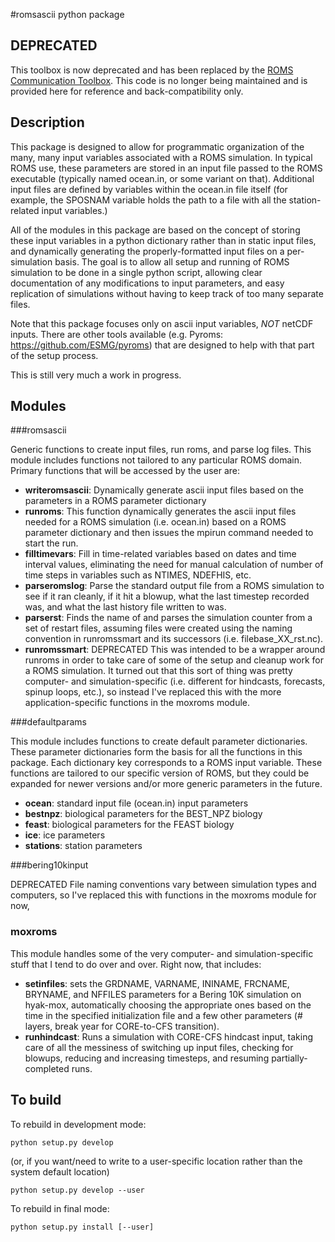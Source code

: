 #romsascii python package

## DEPRECATED

This toolbox is now deprecated and has been replaced by the [ROMS Communication Toolbox](https://github.com/beringnpz/romscom).  This code is no longer being maintained and is provided here for reference and back-compatibility only.

## Description


This package is designed to allow for programmatic organization of the many, many input variables associated with a ROMS simulation.  In typical ROMS use, these parameters are stored in an input file passed to the ROMS executable (typically named ocean.in, or some variant on that).  Additional input files are defined by variables within the ocean.in file itself (for example, the SPOSNAM variable holds the path to a file with all the station-related input variables.)

All of the modules in this package are based on the concept of storing these input variables in a python dictionary rather than in static input files, and dynamically generating the properly-formatted input files on a per-simulation basis.  The goal is to allow all setup and running of ROMS simulation to be done in a single python script, allowing clear documentation of any modifications to input parameters, and easy replication of simulations without having to keep track of too many separate files.

Note that this package focuses only on ascii input variables, *NOT* netCDF inputs.  There are other tools available (e.g. Pyroms: https://github.com/ESMG/pyroms) that are designed to help with that part of the setup process.

This is still very much a work in progress.

## Modules

###romsascii

Generic functions to create input files, run roms, and parse log files. This module includes functions not tailored to any particular ROMS domain.  Primary functions that will be accessed by the user are:

- **writeromsascii**: Dynamically generate ascii input files based on the parameters in a ROMS parameter dictionary
- **runroms**: This function dynamically generates the ascii input files needed for a ROMS simulation (i.e. ocean.in) based on a ROMS parameter dictionary and then issues the mpirun command needed to start the run.
- **filltimevars**: Fill in time-related variables based on  dates and time interval values, eliminating the need for manual calculation of number of time steps in variables such as NTIMES, NDEFHIS, etc. 
- **parseromslog**: Parse the standard output file from a ROMS simulation to see if it ran cleanly, if it hit a blowup, what the last timestep recorded was, and what the last history file written to was.
- **parserst**: Finds the name of and parses the simulation counter from a set of restart files, assuming files were created using the naming convention in runromssmart and its successors (i.e. filebase\_XX\_rst.nc).
- **runromssmart**: DEPRECATED This was intended to be a wrapper around runroms in order to take care of some of the setup and cleanup work for a ROMS simulation. It turned out that this sort of thing was pretty computer- and simulation-specific (i.e. different for hindcasts, forecasts, spinup loops, etc.), so instead I've replaced this with the more application-specific functions in the moxroms module.

###defaultparams

This module includes functions to create default parameter dictionaries.  These parameter dictionaries form the basis for all the functions in this package.  Each dictionary key corresponds to a ROMS input variable.  These functions are tailored to our specific version of ROMS, but they could be expanded for newer versions and/or more generic parameters in the future.

- **ocean**: standard input file (ocean.in) input parameters
- **bestnpz**: biological parameters for the BEST_NPZ biology
- **feast**: biological parameters for the FEAST biology
- **ice**: ice parameters
- **stations**: station parameters

###bering10kinput

DEPRECATED  File naming conventions vary between simulation types and computers, so I've replaced this with functions in the moxroms module for now,

### moxroms

This module handles some of the very computer- and simulation-specific stuff that I tend to do over and over.  Right now, that includes:

- **setinfiles**: sets the GRDNAME, VARNAME, ININAME, FRCNAME, BRYNAME, and NFFILES parameters for a Bering 10K simulation on hyak-mox, automatically choosing the appropriate ones based on the time in the specified initialization file and a few other parameters (# layers, break year for CORE-to-CFS transition).
- **runhindcast**: Runs a simulation with CORE-CFS hindcast input, taking care of all the messiness of switching up input files, checking for blowups, reducing and increasing timesteps, and resuming partially-completed runs.


## To build

To rebuild in development mode:

`python setup.py develop`

(or, if you want/need to write to a user-specific location rather than the system default location)

`python setup.py develop --user`

To rebuild in final mode:

`python setup.py install [--user]`